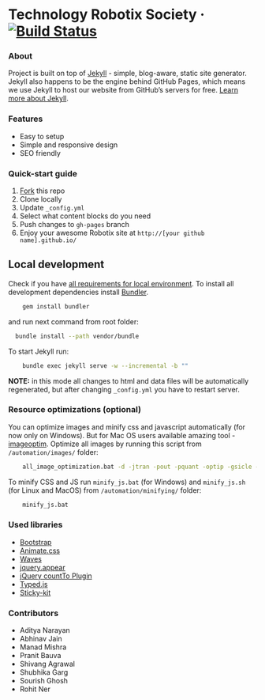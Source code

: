 # Technology Robotix Society &middot; [![Build Status](https://travis-ci.org/Robotix/Robotix.github.io.svg?branch=master)](https://travis-ci.org/Robotix/Robotix.github.io)

### About
Project is built on top of [Jekyll](http://jekyllrb.com/) - simple, blog-aware, static site generator. Jekyll also happens to be the engine behind GitHub Pages, which means we use Jekyll to host our website from GitHub’s servers for free. [Learn more about Jekyll](http://jekyllrb.com/).

### Features
* Easy to setup
* Simple and responsive design
* SEO friendly


### Quick-start guide
1. [Fork](https://github.com/Robotix/Robotix.github.io/fork) this repo
2. Clone locally
3. Update ```_config.yml```
4. Select what content blocks do you need
5. Push changes to ```gh-pages``` branch
6. Enjoy your awesome Robotix site at ```http://[your github name].github.io/```

## Local development

Check if you have [all requirements for local environment](http://jekyllrb.com/docs/installation/).
To install all development dependencies install [Bundler](http://bundler.io/).
```bash
    gem install bundler
```
and run next command from root folder:

```bash
  bundle install --path vendor/bundle
```

To start Jekyll run:
```bash
    bundle exec jekyll serve -w --incremental -b ""
```

**NOTE:** in this mode all changes to html and data files will be automatically regenerated, but after changing ```_config.yml``` you have to restart server.

### Resource optimizations (optional)

You can optimize images and minify css and javascript automatically (for now only on Windows).
But for Mac OS users available amazing tool - [imageoptim](https://imageoptim.com/).
Optimize all images by running this script from `/automation/images/` folder:
```bash
    all_image_optimization.bat -d -jtran -pout -pquant -optip -gsicle -svgo
```

To minify CSS and JS run `minify_js.bat` (for Windows) and `minify_js.sh` (for Linux and MacOS) from `/automation/minifying/` folder:
```bash
    minify_js.bat
```

### Used libraries
* [Bootstrap](https://github.com/twbs/bootstrap)
* [Animate.css](https://github.com/daneden/animate.css)
* [Waves](https://github.com/publicis-indonesia/Waves)
* [jquery.appear](https://github.com/bas2k/jquery.appear)
* [jQuery countTo Plugin](https://github.com/mhuggins/jquery-countTo)
* [Typed.js](https://github.com/mattboldt/typed.js)
* [Sticky-kit](https://github.com/leafo/sticky-kit)

### Contributors
* Aditya Narayan
* Abhinav Jain
* Manad Mishra
* Pranit Bauva
* Shivang Agrawal
* Shubhika Garg
* Sourish Ghosh
* Rohit Ner
